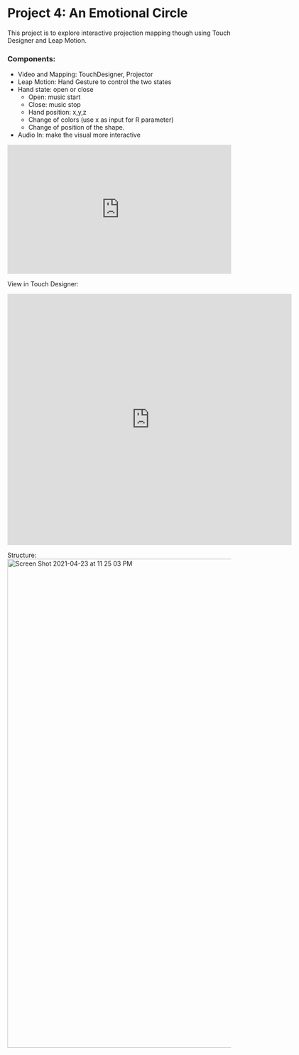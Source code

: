 # Project 4: An Emotional Circle
This project is to explore interactive projection mapping though using Touch Designer and Leap Motion.

### Components: 

* Video and Mapping: TouchDesigner, Projector
* Leap Motion: Hand Gesture to control the two states
* Hand state: open or close 
  * Open: music start 
  * Close: music stop 
  * Hand position: x,y,z
  * Change of colors (use x as input for R parameter)
  * Change of position of the shape.
* Audio In: make the visual more interactive 


<div style="padding:57.5% 0 0 0;position:relative;"><iframe src="https://player.vimeo.com/video/540536891?badge=0&amp;autopause=0&amp;player_id=0&amp;app_id=58479" frameborder="0" allow="autoplay; fullscreen; picture-in-picture" allowfullscreen style="position:absolute;top:0;left:0;width:100%;height:100%;" title="demo"></iframe></div><script src="https://player.vimeo.com/api/player.js"></script>

View in Touch Designer: 
<iframe src="https://player.vimeo.com/video/540540591" width="640" height="564" frameborder="0" allow="autoplay; fullscreen" allowfullscreen></iframe>


Structure:
<img width="1098" alt="Screen Shot 2021-04-23 at 11 25 03 PM" src="https://user-images.githubusercontent.com/59493899/115893883-4467e100-a48b-11eb-9612-0de1350ad4e0.png">
